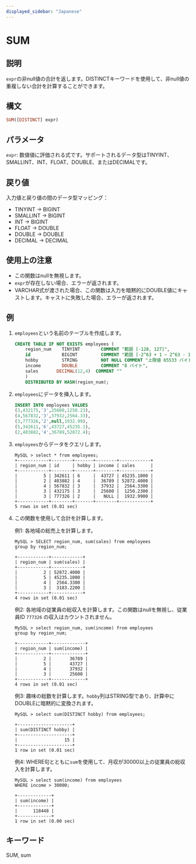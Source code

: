 ```yaml
---
displayed_sidebar: "Japanese"
---
```


# SUM

## 説明

`expr`の非null値の合計を返します。DISTINCTキーワードを使用して、非null値の重複しない合計を計算することができます。

## 構文

```Haskell
SUM([DISTINCT] expr)
```

## パラメータ

`expr`: 数値値に評価される式です。サポートされるデータ型はTINYINT、SMALLINT、INT、FLOAT、DOUBLE、またはDECIMALです。

## 戻り値

入力値と戻り値の間のデータ型マッピング：

- TINYINT -> BIGINT
- SMALLINT -> BIGINT
- INT -> BIGINT
- FLOAT -> DOUBLE
- DOUBLE -> DOUBLE
- DECIMAL -> DECIMAL

## 使用上の注意

- この関数はnullを無視します。
- `expr`が存在しない場合、エラーが返されます。
- VARCHAR式が渡された場合、この関数は入力を暗黙的にDOUBLE値にキャストします。キャストに失敗した場合、エラーが返されます。

## 例

1. `employees`という名前のテーブルを作成します。

    ```SQL
    CREATE TABLE IF NOT EXISTS employees (
        region_num    TINYINT        COMMENT "範囲 [-128, 127]",
        id            BIGINT         COMMENT "範囲 [-2^63 + 1 ~ 2^63 - 1]",
        hobby         STRING         NOT NULL COMMENT "上限値 65533 バイト",
        income        DOUBLE         COMMENT "8 バイト",
        sales       DECIMAL(12,4)  COMMENT ""
        )
        DISTRIBUTED BY HASH(region_num);
    ```

2. `employees`にデータを挿入します。

    ```SQL
    INSERT INTO employees VALUES
    (3,432175,'3',25600,1250.23),
    (4,567832,'3',37932,2564.33),
    (3,777326,'2',null,1932.99),
    (5,342611,'6',43727,45235.1),
    (2,403882,'4',36789,52872.4);
    ```

3. `employees`からデータをクエリします。

    ```Plain Text
    MySQL > select * from employees;
    +------------+--------+-------+--------+------------+
    | region_num | id     | hobby | income | sales      |
    +------------+--------+-------+--------+------------+
    |          5 | 342611 | 6     |  43727 | 45235.1000 |
    |          2 | 403882 | 4     |  36789 | 52872.4000 |
    |          4 | 567832 | 3     |  37932 |  2564.3300 |
    |          3 | 432175 | 3     |  25600 |  1250.2300 |
    |          3 | 777326 | 2     |   NULL |  1932.9900 |
    +------------+--------+-------+--------+------------+
    5 rows in set (0.01 sec)
    ```

4. この関数を使用して合計を計算します。

    例1: 各地域の総売上を計算します。

    ```Plain Text
    MySQL > SELECT region_num, sum(sales) from employees
    group by region_num;

    +------------+------------+
    | region_num | sum(sales) |
    +------------+------------+
    |          2 | 52872.4000 |
    |          5 | 45235.1000 |
    |          4 |  2564.3300 |
    |          3 |  3183.2200 |
    +------------+------------+
    4 rows in set (0.01 sec)
    ```

    例2: 各地域の従業員の総収入を計算します。この関数はnullを無視し、従業員ID `777326` の収入はカウントされません。

    ```Plain Text
    MySQL > select region_num, sum(income) from employees
    group by region_num;

    +------------+-------------+
    | region_num | sum(income) |
    +------------+-------------+
    |          2 |       36789 |
    |          5 |       43727 |
    |          4 |       37932 |
    |          3 |       25600 |
    +------------+-------------+
    4 rows in set (0.01 sec)
    ```

    例3: 趣味の総数を計算します。`hobby`列はSTRING型であり、計算中にDOUBLEに暗黙的に変換されます。

    ```Plain Text
    MySQL > select sum(DISTINCT hobby) from employees;

    +---------------------+
    | sum(DISTINCT hobby) |
    +---------------------+
    |                  15 |
    +---------------------+
    1 row in set (0.01 sec)
    ```

    例4: WHERE句とともに`sum`を使用して、月収が30000以上の従業員の総収入を計算します。

    ```Plain Text
    MySQL > select sum(income) from employees
    WHERE income > 30000;

    +-------------+
    | sum(income) |
    +-------------+
    |      118448 |
    +-------------+
    1 row in set (0.00 sec)
    ```

## キーワード

SUM, sum
